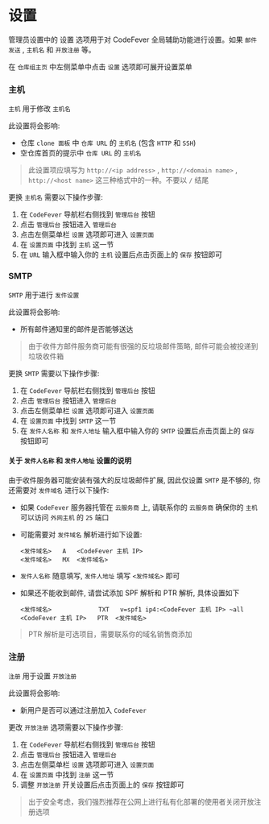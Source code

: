 # 设置

管理员设置中的 设置 选项用于对 CodeFever 全局辅助功能进行设置。如果 `邮件发送` , `主机名` 和 `开放注册` 等。

在 `仓库组主页` 中左侧菜单中点击 `设置` 选项即可展开设置菜单

### 主机

`主机` 用于修改 `主机名`

此设置将会影响: 

- 仓库 `clone 面板` 中 `仓库 URL` 的 `主机名` (包含 `HTTP` 和 `SSH`)
- 空仓库首页的提示中 `仓库 URL` 的 `主机名`

> 此设置项应填写为 `http://<ip address>` , `http://<domain name>` , `http://<host name>` 这三种格式中的一种。不要以 `/` 结尾

更换 `主机名` 需要以下操作步骤:

1. 在 `CodeFever` 导航栏右侧找到 `管理后台` 按钮
1. 点击 `管理后台` 按钮进入 `管理后台`
1. 点击左侧菜单栏 `设置` 选项即可进入 `设置页面`
1. 在 `设置页面` 中找到 `主机` 这一节
1. 在 `URL` 输入框中输入你的 `主机` 设置后点击页面上的 `保存` 按钮即可

### SMTP

`SMTP` 用于进行 `发件设置`

此设置将会影响: 

- 所有邮件通知里的邮件是否能够送达

> 由于收件方邮件服务商可能有很强的反垃圾邮件策略, 邮件可能会被投递到垃圾收件箱

更换 `SMTP` 需要以下操作步骤:

1. 在 `CodeFever` 导航栏右侧找到 `管理后台` 按钮
1. 点击 `管理后台` 按钮进入 `管理后台`
1. 点击左侧菜单栏 `设置` 选项即可进入 `设置页面`
1. 在 `设置页面` 中找到 `SMTP` 这一节
1. 在 `发件人名称` 和 `发件人地址` 输入框中输入你的 `SMTP` 设置后点击页面上的 `保存` 按钮即可

#### 关于 `发件人名称` 和 `发件人地址` 设置的说明

由于收件服务器可能安装有强大的反垃圾邮件扩展, 因此仅设置 `SMTP` 是不够的, 你还需要对 `发件域名` 进行以下操作: 

- 如果 `CodeFever` 服务器托管在 `云服务商` 上, 请联系你的 `云服务商` 确保你的 `主机` 可以访问 `外网主机` 的 `25` 端口
- 可能需要对 `发件域名` 解析进行如下设置:

  ```plain
  <发件域名>   A   <CodeFever 主机 IP>
  <发件域名>   MX  <发件域名>
  ```

- `发件人名称` 随意填写, `发件人地址` 填写 `<发件域名>` 即可
- 如果还不能收到邮件, 请尝试添加 SPF 解析和 PTR 解析, 具体设置如下

  ```plain
  <发件域名>             TXT   v=spf1 ip4:<CodeFever 主机 IP> ~all
  <CodeFever 主机 IP>   PTR  <发件域名>
  ```
> PTR 解析是可选项目，需要联系你的域名销售商添加

### 注册

`注册` 用于设置 `开放注册`

此设置将会影响: 

- 新用户是否可以通过注册加入 `CodeFever`

更改 `开放注册` 选项需要以下操作步骤:

1. 在 `CodeFever` 导航栏右侧找到 `管理后台` 按钮
1. 点击 `管理后台` 按钮进入 `管理后台`
1. 点击左侧菜单栏 `设置` 选项即可进入 `设置页面`
1. 在 `设置页面` 中找到 `注册` 这一节
1. 调整 `开放注册` 开关设置后点击页面上的 `保存` 按钮即可

> 出于安全考虑，我们强烈推荐在公网上进行私有化部署的使用者关闭开放注册选项
